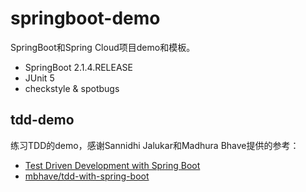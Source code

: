 # springboot-demo
	
SpringBoot和Spring Cloud项目demo和模板。
	
- SpringBoot 2.1.4.RELEASE
- JUnit 5
- checkstyle & spotbugs

## tdd-demo

练习TDD的demo，感谢Sannidhi Jalukar和Madhura Bhave提供的参考：

- [Test Driven Development with Spring Boot](https://www.youtube.com/watch?v=s9vt6UJiHg4)
- [mbhave/tdd-with-spring-boot](https://github.com/mbhave/tdd-with-spring-boot)

